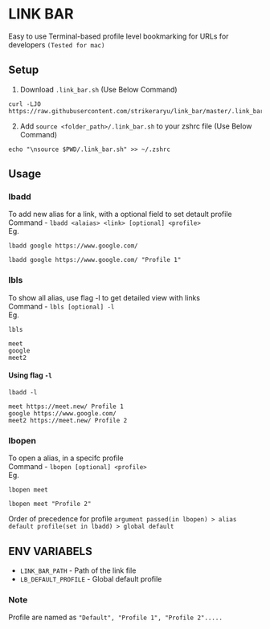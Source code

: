 # LINK BAR
Easy to use Terminal-based profile level bookmarking for URLs for developers `(Tested for mac)`

## Setup
1. Download `.link_bar.sh` (Use Below Command)
```
curl -LJO https://raw.githubusercontent.com/strikeraryu/link_bar/master/.link_bar.sh
```
2. Add `source <folder_path>/.link_bar.sh` to your zshrc file (Use Below Command)
```
echo "\nsource $PWD/.link_bar.sh" >> ~/.zshrc
```


## Usage

### lbadd
To add new alias for a link, with a optional field to set detault profile <br>
Command - `lbadd <alaias> <link> [optional] <profile>` <br>
Eg. 
```
lbadd google https://www.google.com/
``` 
```
lbadd google https://www.google.com/ "Profile 1"
```

### lbls
To show all alias, use flag -l to get detailed view with links <br>
Command - `lbls [optional] -l` <br>
Eg. 
```
lbls
```
```
meet 
google 
meet2 
```
#### Using flag `-l`
```
lbadd -l
```
```
meet https://meet.new/ Profile 1
google https://www.google.com/ 
meet2 https://meet.new/ Profile 2
```

### lbopen
To open a alias, in a specifc profile <br>
Command - `lbopen [optional] <profile>` <br>
Eg. 
```
lbopen meet
```
```
lbopen meet "Profile 2"
```
Order of precedence for profile `argument passed(in lbopen) > alias default profile(set in lbadd) > global default`

## ENV VARIABELS
- `LINK_BAR_PATH` - Path of the link file
- `LB_DEFAULT_PROFILE` - Global default profile

### Note
Profile are named as `"Default", "Profile 1", "Profile 2".....`
